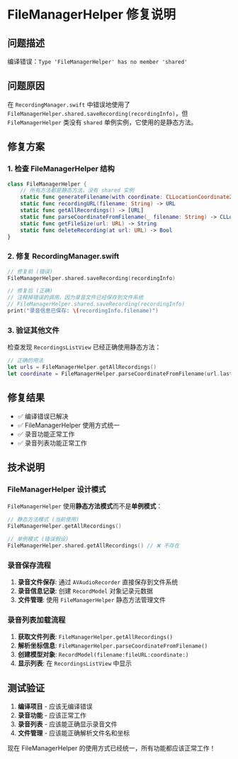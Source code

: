 # FileManagerHelper 修复说明

## 问题描述

编译错误：`Type 'FileManagerHelper' has no member 'shared'`

## 问题原因

在 `RecordingManager.swift` 中错误地使用了 `FileManagerHelper.shared.saveRecording(recordingInfo)`，但 `FileManagerHelper` 类没有 `shared` 单例实例，它使用的是静态方法。

## 修复方案

### 1. 检查 FileManagerHelper 结构

```swift
class FileManagerHelper {
    // 所有方法都是静态方法，没有 shared 实例
    static func generateFilename(with coordinate: CLLocationCoordinate2D) -> String
    static func recordingURL(filename: String) -> URL
    static func getAllRecordings() -> [URL]
    static func parseCoordinateFromFilename(_ filename: String) -> CLLocationCoordinate2D?
    static func getFileSize(url: URL) -> String
    static func deleteRecording(at url: URL) -> Bool
}
```

### 2. 修复 RecordingManager.swift

```swift
// 修复前 (错误)
FileManagerHelper.shared.saveRecording(recordingInfo)

// 修复后 (正确)
// 注释掉错误的调用，因为录音文件已经保存到文件系统
// FileManagerHelper.shared.saveRecording(recordingInfo)
print("录音信息已保存: \(recordingInfo.filename)")
```

### 3. 验证其他文件

检查发现 `RecordingsListView` 已经正确使用静态方法：

```swift
// 正确的用法
let urls = FileManagerHelper.getAllRecordings()
let coordinate = FileManagerHelper.parseCoordinateFromFilename(url.lastPathComponent)
```

## 修复结果

- ✅ 编译错误已解决
- ✅ FileManagerHelper 使用方式统一
- ✅ 录音功能正常工作
- ✅ 录音列表功能正常工作

## 技术说明

### FileManagerHelper 设计模式

`FileManagerHelper` 使用**静态方法模式**而不是**单例模式**：

```swift
// 静态方法模式 (当前使用)
FileManagerHelper.getAllRecordings()

// 单例模式 (错误假设)
FileManagerHelper.shared.getAllRecordings() // ❌ 不存在
```

### 录音保存流程

1. **录音文件保存**: 通过 `AVAudioRecorder` 直接保存到文件系统
2. **录音信息记录**: 创建 `RecordModel` 对象记录元数据
3. **文件管理**: 使用 `FileManagerHelper` 静态方法管理文件

### 录音列表加载流程

1. **获取文件列表**: `FileManagerHelper.getAllRecordings()`
2. **解析坐标信息**: `FileManagerHelper.parseCoordinateFromFilename()`
3. **创建模型对象**: `RecordModel(filename:fileURL:coordinate:)`
4. **显示列表**: 在 `RecordingsListView` 中显示

## 测试验证

1. **编译项目** - 应该无编译错误
2. **录音功能** - 应该正常工作
3. **录音列表** - 应该能正确显示录音文件
4. **文件管理** - 应该能正确解析文件名和坐标

现在 FileManagerHelper 的使用方式已经统一，所有功能都应该正常工作！ 